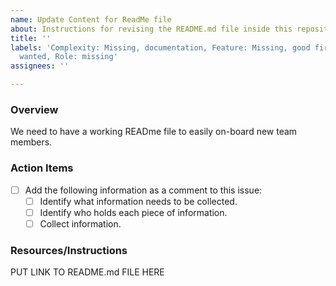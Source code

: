 ```yaml
---
name: Update Content for ReadMe file
about: Instructions for revising the README.md file inside this repository
title: ''
labels: 'Complexity: Missing, documentation, Feature: Missing, good first issue, help
  wanted, Role: missing'
assignees: ''

---
```


### Overview
We need to have a working READme file to easily on-board new team members.

### Action Items
- [ ] Add the following information as a comment to this issue:
   - [ ] Identify what information needs to be collected.
   - [ ] Identify who holds each piece of information.
   - [ ] Collect information.

### Resources/Instructions
PUT LINK TO README.md FILE HERE
